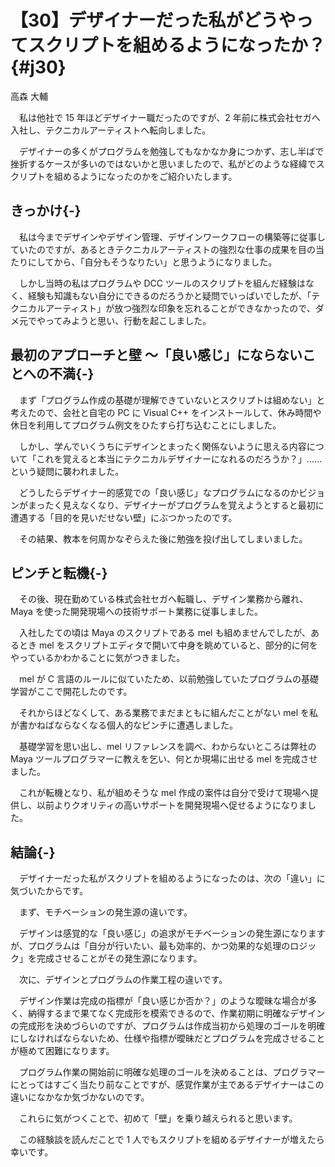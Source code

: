 # 【30】デザイナーだった私がどうやってスクリプトを組めるようになったか？{#j30}

<div class="author">高森 大輔</div>

　私は他社で 15 年ほどデザイナー職だったのですが、2 年前に株式会社セガへ入社し、テクニカルアーティストへ転向しました。

　デザイナーの多くがプログラムを勉強してもなかなか身につかず、志し半ばで挫折するケースが多いのではないかと思いましたので、私がどのような経緯でスクリプトを組めるようになったのかをご紹介いたします。

## きっかけ{-}

　私は今までデザインやデザイン管理、デザインワークフローの構築等に従事していたのですが、あるときテクニカルアーティストの強烈な仕事の成果を目の当たりにしてから、「自分もそうなりたい」と思うようになりました。

　しかし当時の私はプログラムや DCC ツールのスクリプトを組んだ経験はなく、経験も知識もない自分にできるのだろうかと疑問でいっぱいでしたが、「テクニカルアーティスト」が放つ強烈な印象を忘れることができなかったので、ダメ元でやってみようと思い、行動を起こしました。

## 最初のアプローチと壁 ～「良い感じ」にならないことへの不満{-}

　まず「プログラム作成の基礎が理解できていないとスクリプトは組めない」と考えたので、会社と自宅の PC に Visual C++ をインストールして、休み時間や休日を利用してプログラム例文をひたすら打ち込むことにしました。

　しかし、学んでいくうちにデザインとまったく関係ないように思える内容について「これを覚えると本当にテクニカルデザイナーになれるのだろうか？」……という疑問に襲われました。

　どうしたらデザイナー的感覚での「良い感じ」なプログラムになるのかビジョンがまったく見えなくなり、デザイナーがプログラムを覚えようとすると最初に遭遇する「目的を見いだせない壁」にぶつかったのです。

　その結果、教本を何周かなぞらえた後に勉強を投げ出してしまいました。

## ピンチと転機{-}

　その後、現在勤めている株式会社セガへ転職し、デザイン業務から離れ、Maya を使った開発現場への技術サポート業務に従事しました。

　入社したての頃は Maya のスクリプトである mel も組めませんでしたが、あるとき mel をスクリプトエディタで開いて中身を眺めていると、部分的に何をやっているかわかることに気がつきました。

　mel が C 言語のルールに似ていたため、以前勉強していたプログラムの基礎学習がここで開花したのです。

　それからほどなくして、ある業務でまだまともに組んだことがない mel を私が書かねばならなくなる個人的なピンチに遭遇しました。

　基礎学習を思い出し、mel リファレンスを調べ、わからないところは弊社の Maya ツールプログラマーに教えを乞い、何とか現場に出せる mel を完成させました。

　これが転機となり、私が組めそうな mel 作成の案件は自分で受けて現場へ提供し、以前よりクオリティの高いサポートを開発現場へ促せるようになりました。

## 結論{-}

　デザイナーだった私がスクリプトを組めるようになったのは、次の「違い」に気づいたからです。

　まず、モチベーションの発生源の違いです。

　デザインは感覚的な「良い感じ」の追求がモチベーションの発生源になりますが、プログラムは「自分が行いたい、最も効率的、かつ効果的な処理のロジック」を完成させることがその発生源になります。

　次に、デザインとプログラムの作業工程の違いです。

　デザイン作業は完成の指標が「良い感じか否か？」のような曖昧な場合が多く、納得するまで果てなく完成形を模索できるので、作業初期に明確なデザインの完成形を決めづらいのですが、プログラムは作成当初から処理のゴールを明確にしなければならないため、仕様や指標が曖昧だとプログラムを完成させることが極めて困難になります。

　プログラム作業の開始前に明確な処理のゴールを決めることは、プログラマーにとってはすごく当たり前なことですが、感覚作業が主であるデザイナーはこの違いになかなか気づかないのです。

　これらに気がつくことで、初めて「壁」を乗り越えられると思います。

　この経験談を読んだことで 1 人でもスクリプトを組めるデザイナーが増えたら幸いです。
